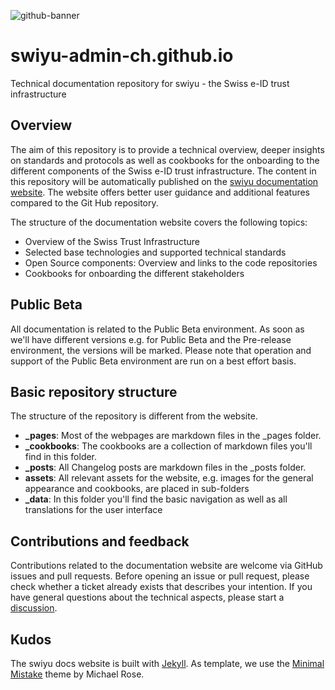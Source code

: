 ![github-banner](https://github.com/swiyu-admin-ch/swiyu-admin-ch.github.io/blob/main/assets/images/github-banner.jpg)

# swiyu-admin-ch.github.io
Technical documentation repository for swiyu - the Swiss e-ID trust infrastructure

## Overview

The aim of this repository is to provide a technical overview, deeper insights on standards and protocols as well as cookbooks for the onboarding to the different components of the Swiss e-ID trust infrastructure. The content in this repository will be automatically published on the [swiyu documentation website](https://swiyu-admin-ch.github.io/). The website offers better user guidance and additional features compared to the Git Hub repository. 

The structure of the documentation website covers the following topics: 
- Overview of the Swiss Trust Infrastructure
- Selected base technologies and supported technical standards
- Open Source components: Overview and links to the code repositories
- Cookbooks for onboarding the different stakeholders

## Public Beta

All documentation is related to the Public Beta environment. As soon as we'll have different versions e.g. for Public Beta and the Pre-release environment, the versions will be marked. Please note that operation and support of the Public Beta environment are run on a best effort basis.

## Basic repository structure 

The structure of the repository is different from the website.  

- **_pages**: Most of the webpages are markdown files in the _pages folder.
- **_cookbooks**: The cookbooks are a collection of markdown files you'll find in this folder.
- **_posts**: All Changelog posts are markdown files in the _posts folder.
- **assets**: All relevant assets for the website, e.g. images for the general appearance and cookbooks, are placed in sub-folders
- **_data**: In this folder you'll find the basic navigation as well as all translations for the user interface

## Contributions and feedback

Contributions related to the documentation website are welcome via GitHub issues and pull requests. Before opening an issue or pull request, please check whether a ticket already exists that describes your intention. If you have general questions about the technical aspects, please start a [discussion](https://github.com/orgs/swiyu-admin-ch/discussions).

## Kudos

The swiyu docs website is built with [Jekyll](https://jekyllrb.com/). As template, we use the [Minimal Mistake](https://github.com/mmistakes/minimal-mistakes) theme by Michael Rose.



